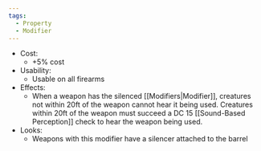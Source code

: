 ```yaml
---
tags:
  - Property
  - Modifier
---
```

* Cost:
	* +5% cost
* Usability:
	* Usable on all firearms
* Effects:
	* When a weapon has the silenced [[Modifiers|Modifier]], creatures not within 20ft of the weapon cannot hear it being used. Creatures within 20ft of the weapon must succeed a DC 15 [[Sound-Based Perception]] check to hear the weapon being used.
* Looks:
	* Weapons with this modifier have a silencer attached to the barrel